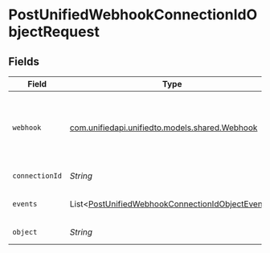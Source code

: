 # PostUnifiedWebhookConnectionIdObjectRequest


## Fields

| Field                                                                                                                     | Type                                                                                                                      | Required                                                                                                                  | Description                                                                                                               |
| ------------------------------------------------------------------------------------------------------------------------- | ------------------------------------------------------------------------------------------------------------------------- | ------------------------------------------------------------------------------------------------------------------------- | ------------------------------------------------------------------------------------------------------------------------- |
| `webhook`                                                                                                                 | [com.unifiedapi.unifiedto.models.shared.Webhook](../../models/shared/Webhook.md)                                          | :heavy_minus_sign:                                                                                                        | A webhook is used to POST new/updated information to your server.                                                         |
| `connectionId`                                                                                                            | *String*                                                                                                                  | :heavy_check_mark:                                                                                                        | ID of the connection                                                                                                      |
| `events`                                                                                                                  | List<[PostUnifiedWebhookConnectionIdObjectEvents](../../models/operations/PostUnifiedWebhookConnectionIdObjectEvents.md)> | :heavy_minus_sign:                                                                                                        | Which events to subscribe to.                                                                                             |
| `object`                                                                                                                  | *String*                                                                                                                  | :heavy_check_mark:                                                                                                        | The object to subscribe to                                                                                                |